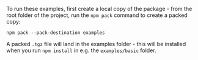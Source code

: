 To run these examples, first create a local copy of the package - from the root
folder of the project, run the `npm pack` command to create a packed copy:

    npm pack --pack-destination examples

A packed `.tgz` file will land in the examples folder - this will be installed
when you run `npm install` in e.g. the `examples/basic` folder.
